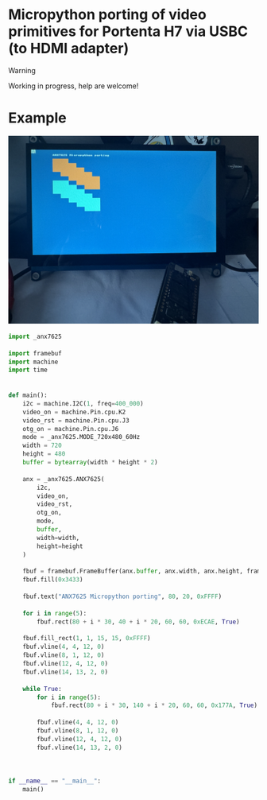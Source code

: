 # Micropython porting of video primitives for Portenta H7 via USBC (to HDMI adapter)

> [!WARNING] 
> Working in progress, help are welcome!

# Example

![alt Screen](https://github.com/dmazzella/anx7625/blob/main/tests/main.png?raw=true)

```python
import _anx7625

import framebuf
import machine
import time


def main():
    i2c = machine.I2C(1, freq=400_000)
    video_on = machine.Pin.cpu.K2
    video_rst = machine.Pin.cpu.J3
    otg_on = machine.Pin.cpu.J6
    mode = _anx7625.MODE_720x480_60Hz
    width = 720
    height = 480
    buffer = bytearray(width * height * 2)

    anx = _anx7625.ANX7625(
        i2c,
        video_on,
        video_rst,
        otg_on,
        mode,
        buffer,
        width=width,
        height=height
    )

    fbuf = framebuf.FrameBuffer(anx.buffer, anx.width, anx.height, framebuf.RGB565)
    fbuf.fill(0x3433)

    fbuf.text("ANX7625 Micropython porting", 80, 20, 0xFFFF)

    for i in range(5):
        fbuf.rect(80 + i * 30, 40 + i * 20, 60, 60, 0xECAE, True)

    fbuf.fill_rect(1, 1, 15, 15, 0xFFFF)
    fbuf.vline(4, 4, 12, 0)
    fbuf.vline(8, 1, 12, 0)
    fbuf.vline(12, 4, 12, 0)
    fbuf.vline(14, 13, 2, 0)

    while True:
        for i in range(5):
            fbuf.rect(80 + i * 30, 140 + i * 20, 60, 60, 0x177A, True)

        fbuf.vline(4, 4, 12, 0)
        fbuf.vline(8, 1, 12, 0)
        fbuf.vline(12, 4, 12, 0)
        fbuf.vline(14, 13, 2, 0)



if __name__ == "__main__":
    main()

```
